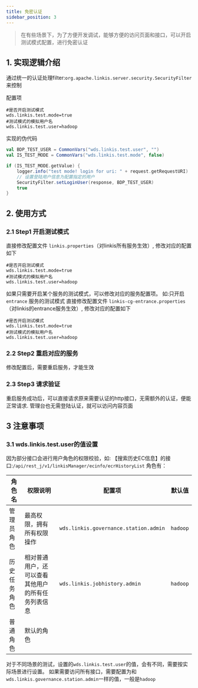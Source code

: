 ```yaml
---
title: 免密认证
sidebar_position: 3
---
```

> 在有些场景下，为了方便开发调试，能够方便的访问页面和接口，可以开启测试模式配置，进行免密认证

## 1. 实现逻辑介绍

通过统一的认证处理filter:`org.apache.linkis.server.security.SecurityFilter` 来控制 

配置项
```properties
#是否开启测试模式
wds.linkis.test.mode=true
#测试模式的模拟用户名
wds.linkis.test.user=hadoop
```
实现的伪代码 
```scala
val BDP_TEST_USER = CommonVars("wds.linkis.test.user", "")
val IS_TEST_MODE = CommonVars("wds.linkis.test.mode", false)

if (IS_TEST_MODE.getValue) {
    logger.info("test mode! login for uri: " + request.getRequestURI)
    // 设置登陆用户信息为配置指定的用户
    SecurityFilter.setLoginUser(response, BDP_TEST_USER)
    true
}
```

## 2. 使用方式 

### 2.1 Step1 开启测试模式
直接修改配置文件 `linkis.properties`（对linkis所有服务生效）, 修改对应的配置如下 
```shell script
#是否开启测试模式
wds.linkis.test.mode=true
#测试模式的模拟用户名
wds.linkis.test.user=hadoop
```

如果只需要开启某个服务的测试模式，可以修改对应的服务配置项。
如:只开启`entrance` 服务的测试模式 
直接修改配置文件 `linkis-cg-entrance.properties`（对linkis的entrance服务生效）, 修改对应的配置如下 
```shell script
#是否开启测试模式
wds.linkis.test.mode=true
#测试模式的模拟用户名
wds.linkis.test.user=hadoop
```

### 2.2 Step2 重启对应的服务 

修改配置后，需要重启服务，才能生效


### 2.3 Step3 请求验证 

重启服务成功后，可以直接请求原来需要认证的http接口，无需额外的认证，便能正常请求.
管理台也无需登陆认证，就可以访问内容页面
 

## 3  注意事项 

### 3.1 wds.linkis.test.user的值设置 
因为部分接口会进行用户角色的权限校验，如: 【搜索历史EC信息】的接口:`/api/rest_j/v1/linkisManager/ecinfo/ecrHistoryList`
角色有：

|角色名 | 权限说明| 配置项 | 默认值 |
| -------- | -------- | ----- |----- |
|管理员角色|最高权限，拥有所有权限操作|`wds.linkis.governance.station.admin`|`hadoop`|
|历史任务角色|相对普通用户，还可以查看其他用户的所有任务列表信息|`wds.linkis.jobhistory.admin`|`hadoop`|
|普通角色|默认的角色|||

对于不同场景的测试，设置的`wds.linkis.test.user`的值，会有不同，需要按实际场景进行设置。
如果需要访问所有接口，需要配置为和`wds.linkis.governance.station.admin`一样的值，一般是`hadoop`